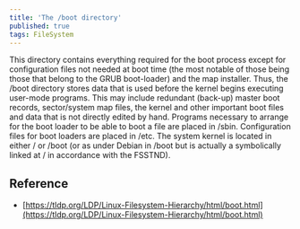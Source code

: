 ```yaml
---
title: 'The /boot directory'
published: true
tags: FileSystem
---
```


This directory contains everything required for the boot process except for configuration files not needed at boot time (the most notable of those being those that belong to the GRUB boot-loader) and the map installer. Thus, the /boot directory stores data that is used before the kernel begins executing user-mode programs. This may include redundant (back-up) master boot records, sector/system map files, the kernel and other important boot files and data that is not directly edited by hand. Programs necessary to arrange for the boot loader to be able to boot a file are placed in /sbin. Configuration files for boot loaders are placed in /etc. The system kernel is located in either / or /boot (or as under Debian in /boot but is actually a symbolically linked at / in accordance with the FSSTND).

## Reference

- [https://tldp.org/LDP/Linux-Filesystem-Hierarchy/html/boot.html](https://tldp.org/LDP/Linux-Filesystem-Hierarchy/html/boot.html)